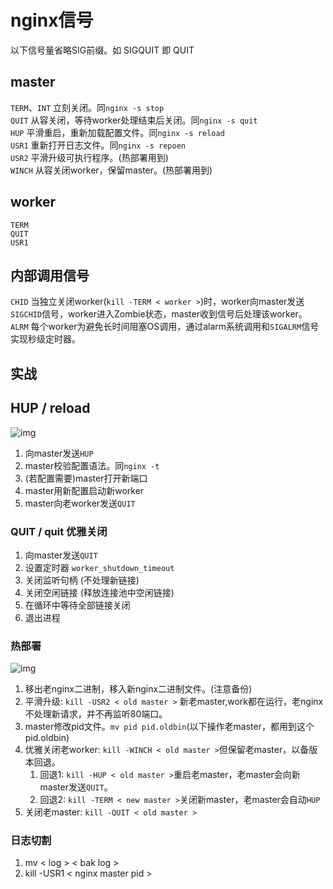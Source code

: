 # nginx信号

以下信号量省略SIG前缀。如 SIGQUIT 即 QUIT

## master

`TERM`、`INT` 立刻关闭。同`nginx -s stop`  
`QUIT` 从容关闭，等待worker处理结束后关闭。同`nginx -s quit`  
`HUP` 平滑重启，重新加载配置文件。同`nginx -s reload`  
`USR1` 重新打开日志文件。同`nginx -s repoen`  
`USR2` 平滑升级可执行程序。(热部署用到)  
`WINCH` 从容关闭worker，保留master。(热部署用到)  

## worker

`TERM`  
`QUIT`  
`USR1`  

## 内部调用信号

`CHID` 当独立关闭worker(`kill -TERM < worker >`)时，worker向master发送`SIGCHID`信号，worker进入Zombie状态，master收到信号后处理该worker。  
`ALRM` 每个worker为避免长时间阻塞OS调用，通过alarm系统调用和`SIGALRM`信号实现秒级定时器。

## 实战

## HUP / reload

![img](res/nginx-reload.png)

1. 向master发送`HUP`
2. master校验配置语法。同`nginx -t`
3. (若配置需要)master打开新端口
4. master用新配置启动新worker
5. master向老worker发送`QUIT`

### QUIT / quit 优雅关闭

1. 向master发送`QUIT`
2. 设置定时器 `worker_shutdown_timeout`
3. 关闭监听句柄 (不处理新链接)
4. 关闭空闲链接 (释放连接池中空闲链接)
5. 在循环中等待全部链接关闭
6. 退出进程

### 热部署

![img](res/nginx-hotupd.png)

1. 移出老nginx二进制，移入新nginx二进制文件。(注意备份)
2. 平滑升级: `kill -USR2 < old master >` 新老master,work都在运行，老nginx不处理新请求，并不再监听80端口。
3. master修改pid文件。`mv pid pid.oldbin`(以下操作老master，都用到这个pid.oldbin)
4. 优雅关闭老worker: `kill -WINCH < old master >`但保留老master，以备版本回退。
   1. 回退1: `kill -HUP < old master >`重启老master，老master会向新master发送`QUIT`。
   2. 回退2: `kill -TERM < new master >`关闭新master，老master会自动`HUP`
5. 关闭老master: `kill -QUIT < old master >`

### 日志切割

1. mv < log > < bak log >
2. kill -USR1 < nginx master pid >
